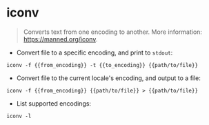 # iconv

> Converts text from one encoding to another.
> More information: <https://manned.org/iconv>.

- Convert file to a specific encoding, and print to `stdout`:

`iconv -f {{from_encoding}} -t {{to_encoding}} {{path/to/file}}`

- Convert file to the current locale's encoding, and output to a file:

`iconv -f {{from_encoding}} {{path/to/file}} > {{path/to/file}}`

- List supported encodings:

`iconv -l`
